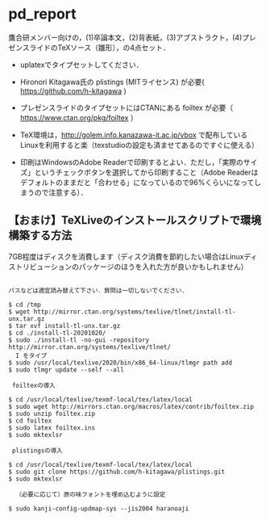 # pd_report

鷹合研メンバー向けの，(1)卒論本文，(2)背表紙，(3)アブストラクト，(4)プレゼンスライドのTeXソース（雛形），の4点セット．
- uplatexでタイプセットしてください．
- Hironori Kitagawa氏の plistings (MITライセンス) が必要( https://github.com/h-kitagawa )
- プレゼンスライドのタイプセットにはCTANにある foiltex が必要（ https://www.ctan.org/pkg/foiltex ）
- TeX環境は，http://golem.info.kanazawa-it.ac.jp/vbox で配布しているLinuxを利用すると楽（texstudioの設定も済ませてあるのですぐに使える）

- 印刷はWindowsのAdobe Readerで印刷するとよい．ただし，「実際のサイズ」というチェックボタンを選択してから印刷すること（Adobe Readerはデフォルトのままだと「合わせる」になっているので96%くらいになってしまうので注意する）．

## 【おまけ】TeXLiveのインストールスクリプトで環境構築する方法

7GB程度はディスクを消費します（ディスク消費を節約したい場合はLinuxディストリビューションのパッケージのほうを入れた方が良いかもしれません）


```

パスなどは適宜読み替えて下さい．質問は一切しないでください．

$ cd /tmp
$ wget http://mirror.ctan.org/systems/texlive/tlnet/install-tl-unx.tar.gz
$ tar xvf install-tl-unx.tar.gz
$ cd ./install-tl-20201020/
$ sudo ./install-tl -no-gui -repository http://mirror.ctan.org/systems/texlive/tlnet/
  I をタイプ
$ sudo /usr/local/texlive/2020/bin/x86_64-linux/tlmgr path add
$ sudo tlmgr update --self --all

 foiltexの導入

$ cd /usr/local/texlive/texmf-local/tex/latex/local
$ sudo wget http://mirrors.ctan.org/macros/latex/contrib/foiltex.zip
$ sudo unzip foiltex.zip 
$ cd foiltex
$ sudo latex foiltex.ins 
$ sudo mktexlsr

 plistingsの導入

$ cd /usr/local/texlive/texmf-local/tex/latex/local
$ sudo git clone https://github.com/h-kitagawa/plistings.git
$ sudo mktexlsr
 
  （必要に応じて）原の味フォントを埋め込むように設定

$ sudo kanji-config-updmap-sys --jis2004 haranoaji
```
